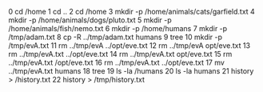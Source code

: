    0 cd /home
   1 cd ..
   2 cd /home
   3 mkdir -p /home/animals/cats/garfield.txt
   4 mkdir -p /home/animals/dogs/pluto.txt
   5 mkdir -p /home/animals/fish/nemo.txt
   6 mkdir -p /home/humans
   7 mkdir -p /tmp/adam.txt
   8 cp -R ../tmp/adam.txt humans
   9 tree
  10 mkdir -p /tmp/evA.txt
  11 rm ../tmp/evA ../opt/eve.txt
  12 rm ../tmp/evA opt/eve.txt
  13 rm ../tmp/evA.txt ../opt/eve.txt
  14 rm ../tmp/evA.txt opt/eve.txt
  15 rm ../tmp/evA.txt /opt/eve.txt
  16 rm ../tmp/evA.txt ../opt/eve.txt
  17 mv ../tmp/evA.txt humans
  18 tree
  19 ls -la /humans
  20 ls -la humans
  21 history > /history.txt
  22 history > /tmp/history.txt
